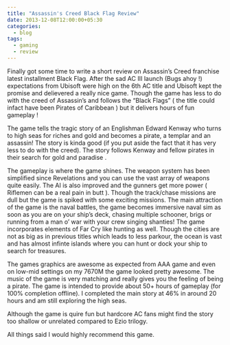 ```yaml
---
title: "Assassin's Creed Black Flag Review"
date: 2013-12-08T12:00:00+05:30
categories:
  - blog
tags:
  - gaming
  - review
---
```


Finally got some time to write a short review on Assassin’s Creed franchise latest installment Black Flag. After the sad AC III launch (Bugs ahoy !) expectations from Ubisoft were high on the 6th AC title and Ubisoft kept the promise and delievered a really nice game. Though the game has less to do with the creed of Assassin’s and follows the “Black Flags” ( the title could infact have been Pirates of Caribbean ) but it delivers hours of fun gameplay !

The game tells the tragic story of an Englishman Edward Kenway who turns to high seas for riches and gold and becomes a pirate, a templar and an assassin! The story is kinda good (if you put aside the fact that it has very less to do with the creed). The story follows Kenway and fellow pirates in their search for gold and paradise .

The gameplay is where the game shines. The weapon system has been simplified since Revelations and you can use the vast array of weapons quite easily. The AI is also improved and the gunners get more power ( Riflemen can be a real pain in butt ). Though the track/chase missions are dull but the game is spiked with some exciting missions. The main attraction of the game is the naval battles, the game becomes immersive naval sim as soon as you are on your ship’s deck, chasing multiple schooner, brigs or running from a man o’ war with your crew singing shanties! The game incorporates elements of Far Cry like hunting as well. Though the cities are not as big as in previous titles which leads to less parkour, the ocean is vast and has almost infinte islands where you can hunt or dock your ship to search for treasures.

The games graphics are awesome as expected from AAA game and even on low-mid settings on my 7670M the game looked pretty awesome. The music of the game is very matching and really gives you the feeling of being a pirate. The game is intended to provide about 50+ hours of gameplay (for 100% completion offline). I completed the main story at 46% in around 20 hours and am still exploring the high seas.

Although the game is quire fun but hardcore AC fans might find the story too shallow or unrelated compared to Ezio trilogy.

All things said I would highly recommend this game.
